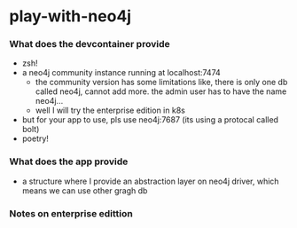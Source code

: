 # play-with-neo4j

### What does the devcontainer provide

* zsh!
* a neo4j community instance running at localhost:7474
    * the community version has some limitations like, there is only one db called neo4j, cannot add more. the admin user has to have the name neo4j...
    * well I will try the enterprise edition in k8s
* but for your app to use, pls use neo4j:7687 (its using a protocal called bolt)
* poetry!

### What does the app provide

* a structure where I provide an abstraction layer on neo4j driver, which means we can use other gragh db

### Notes on enterprise edittion